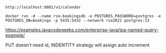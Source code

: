 
```http://localhost:8081/v1/calendar```

```docker run -d --name rso-bookingsdb -e POSTGRES_PASSWORD=postgres -e POSTGRES_DB=bookings -p 5435:5432 --network rso2021 postgres:13```

https://examples.javacodegeeks.com/enterprise-java/jpa-named-query-example/

PUT doesn't need id, INDENTITY strategy will assign auto increment
